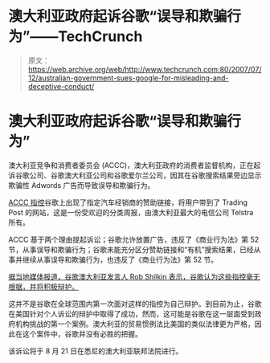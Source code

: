 # 澳大利亚政府起诉谷歌“误导和欺骗行为”——TechCrunch

> 原文：<https://web.archive.org/web/http://www.techcrunch.com:80/2007/07/12/australian-government-sues-google-for-misleading-and-deceptive-conduct/>

# 澳大利亚政府起诉谷歌“误导和欺骗行为”

澳大利亚竞争和消费者委员会 (ACCC)，澳大利亚政府的消费者监督机构，正在起诉谷歌公司、谷歌澳大利亚公司和谷歌爱尔兰公司，因其在谷歌搜索结果旁边显示欺骗性 Adwords 广告而导致误导和欺骗行为。

[ACCC 指控](https://web.archive.org/web/20220816064110/http://www.accc.gov.au/content/index.phtml/itemId/792088/fromItemId/142)谷歌上出现了指定汽车经销商的赞助链接，将用户带到了 Trading Post 的网站，这是一份受欢迎的分类周报，由澳大利亚最大的电信公司 Telstra 所有。

ACCC 基于两个理由提起诉讼；谷歌允许放置广告，违反了《商业行为法》第 52 节，从事误导和欺骗行为；谷歌未能充分区分赞助链接和“有机”搜索结果，已经从事并继续从事误导和欺骗行为，也违反了《商业行为法》第 52 节。

[据当地媒体报道，谷歌澳大利亚发言人 Rob Shilkin 表示，谷歌认为这些指控毫无根据，并将积极辩护。](https://web.archive.org/web/20220816064110/http://www.news.com.au/business/story/0,23636,22061736-462,00.html)

这并不是谷歌在全球范围内第一次面对这样的指控为自己辩护。到目前为止，谷歌在美国针对个人诉讼的辩护中取得了成功，然而，这可能是谷歌在这一层面受到政府机构挑战的第一个案例。澳大利亚的贸易惯例法比美国的类似法律更为严格，因此在这个案件中，谷歌并没有必胜的把握。

该诉讼将于 8 月 21 日在悉尼的澳大利亚联邦法院进行。
